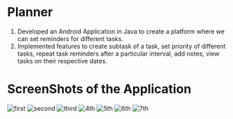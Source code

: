 # Planner
1. Developed an Android Application in Java to create a platform where we can set reminders for different tasks.
2. Implemented features to create subtask of a task, set priority of different tasks, repeat task reminders after a
   particular interval, add notes, view tasks on their respective dates.

# ScreenShots of the Application

![first](https://user-images.githubusercontent.com/91668922/177594206-0fe96d6b-addc-47eb-b31e-16efc3054b29.jpg) ![second](https://user-images.githubusercontent.com/91668922/177594771-b4b1b998-2cce-4be4-9f2e-1324f7ea3d13.jpg) ![third](https://user-images.githubusercontent.com/91668922/177594805-ff57bfff-d352-4ce4-91b8-d02f778c94a1.jpg)  ![4th](https://user-images.githubusercontent.com/91668922/177594878-080cbb7b-d891-4b62-bb37-cf5f2729d301.jpg)  ![5th](https://user-images.githubusercontent.com/91668922/177594897-3962a6af-66a4-4d35-b886-21eda2b750ad.jpg)  ![6th](https://user-images.githubusercontent.com/91668922/177594925-c484022b-0c26-42ae-9520-49d0cc7aad2c.jpg)  ![7th](https://user-images.githubusercontent.com/91668922/177594954-9eb2b034-ad7e-4c4f-bc59-7a968c954e0e.jpg)
